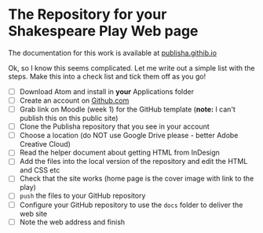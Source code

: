 # The Repository for your Shakespeare Play Web page

The documentation for this work is available at [publisha.githib.io][41511828]

  [41511828]: https://publisha.github.io/pages/create_speare_play_web/ "Look at this on the Publisha web site"

  Ok, so I know this seems complicated. Let me write out a simple list with the steps. Make this into a check list and tick them off as you go!

  - [ ] Download Atom and install in **your** Applications folder
  - [ ] Create an account on [Github.com][fc57320f]
  - [ ] Grab link on Moodle (week 1) for the GitHub template (**note:** I can't publish this on this public site)
  - [ ] Clone the Publisha repository that you see in your account
  - [ ] Choose a location (do NOT use Google Drive please - better Adobe Creative Cloud)
  - [ ] Read the helper document about getting HTML from InDesign
  - [ ] Add the files into the local version of the repository and edit the HTML and CSS etc
  - [ ] Check that the site works (home page is the cover image with link to the play)
  - [ ] `push` the files to your GitHub repository
  - [ ] Configure your GitHub repository to use the `docs` folder to deliver the web site
  - [ ] Note the web address and finish

  [fc57320f]: https://www.github.com "Create the account"
